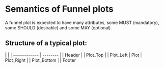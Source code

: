 # Semantics of Funnel plots

A funnel plot is expected to have many attributes, some MUST (mandatory), some SHOULD (desirable) and some MAY (optional).

## Structure of a typical plot:

| |
| ------------- | -------- |
| Header |
| Plot_Top |
| Plot_Left  | Plot  | Plot_Right |
| Plot_Bottom  |
| Footer





